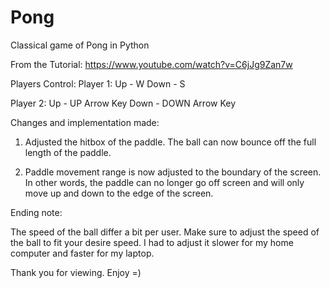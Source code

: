 # Pong
Classical game of Pong in Python

From the Tutorial:
https://www.youtube.com/watch?v=C6jJg9Zan7w

Players Control:
  Player 1: Up - W
            Down - S
          
  Player 2: Up - UP Arrow Key
            Down - DOWN Arrow Key

Changes and implementation made:

1) Adjusted the hitbox of the paddle. The ball can now bounce off the full length of the paddle.

2) Paddle movement range is now adjusted to the boundary of the screen. In other words, the paddle can no longer go off screen and will      only move up and down to the edge of the screen.

Ending note:

The speed of the ball differ a bit per user. Make sure to adjust the speed of the ball to fit your desire speed. I had to adjust it slower for my home computer and faster for my laptop.

Thank you for viewing. Enjoy =)
